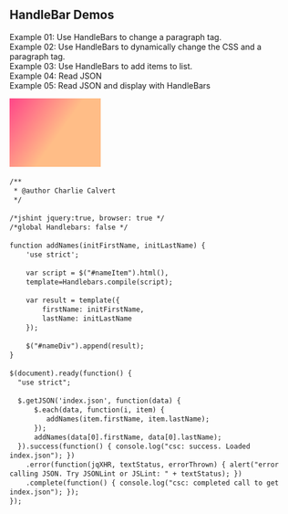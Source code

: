 HandleBar Demos
---------------
 
 
Example 01: Use HandleBars to change a paragraph tag.  
Example 02: Use HandleBars to dynamically change the CSS and a paragraph tag.  
Example 03: Use HandleBars to add items to list.  
Example 04: Read JSON  
Example 05: Read JSON and display with HandleBars  
 
![This is the caption](img/Image00_calvert.png)

	/**
	 * @author Charlie Calvert
	 */
	
	/*jshint jquery:true, browser: true */
	/*global Handlebars: false */
	
	function addNames(initFirstName, initLastName) {
	    'use strict';
	            
	    var script = $("#nameItem").html(),    
	    template=Handlebars.compile(script);    
	    
	    var result = template({
	        firstName: initFirstName,
	        lastName: initLastName
	    });    
	    
	    $("#nameDiv").append(result); 
	}
	
	$(document).ready(function() {
	  "use strict";
	  
	  $.getJSON('index.json', function(data) {
	      $.each(data, function(i, item) {
	         addNames(item.firstName, item.lastName); 
	      });
	      addNames(data[0].firstName, data[0].lastName);
	  }).success(function() { console.log("csc: success. Loaded index.json"); })
	    .error(function(jqXHR, textStatus, errorThrown) { alert("error calling JSON. Try JSONLint or JSLint: " + textStatus); })
	    .complete(function() { console.log("csc: completed call to get index.json"); });
	});


